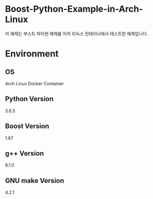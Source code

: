 # Boost-Python-Example-in-Arch-Linux
이 예제는 부스트 파이썬 예제를 아치 리눅스 컨테이너에서 테스트한 예제입니다.

# Environment
## OS    
Arch Linux Docker Container
## Python Version
3.6.5
## Boost Version
1.67
## g++ Version
8.1.0
## GNU make Version
4.2.1
